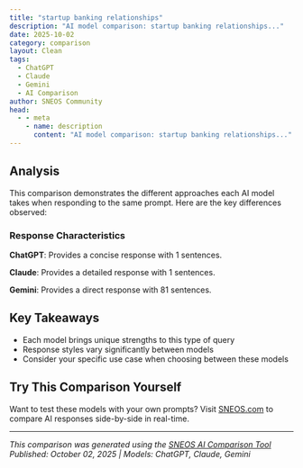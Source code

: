 ```yaml
---
title: "startup banking relationships"
description: "AI model comparison: startup banking relationships..."
date: 2025-10-02
category: comparison
layout: Clean
tags:
  - ChatGPT
  - Claude
  - Gemini
  - AI Comparison
author: SNEOS Community
head:
  - - meta
    - name: description
      content: "AI model comparison: startup banking relationships..."
---
```


<ChatComparison
  title="startup banking relationships"
  prompt="startup banking relationships"
  :responses='{
    "ChatGPT": "Error calling OpenAI API.",
    "Claude": "# Startup Banking Relationships: A Strategic Guide\n\n## Key Banking Needs for Startups\n\n### **Core Services**\n- Business checking and savings accounts\n- Payment processing (ACH, wire transfers, credit cards)\n- Payroll services\n- Business credit cards and lines of credit\n- Cash management tools\n\n### **Growth-Stage Services**\n- Equipment financing\n- SBA loans\n- Letters of credit\n- Foreign exchange services\n- Merchant services\n\n## Choosing the Right Bank\n\n### **Traditional Banks**\n**Pros:**\n- Established reputation and stability\n- Comprehensive services\n- Physical branch locations\n- Strong regulatory compliance\n\n**Cons:**\n- Slower decision-making\n- Less startup-friendly policies\n- Higher fees\n- Limited fintech integration\n\n### **Digital/Neobanks**\n**Pros:**\n- Modern, user-friendly interfaces\n- Lower fees\n- Better API integrations\n- Startup-focused features\n- Faster account setup\n\n**Cons:**\n- Limited physical presence\n- Fewer traditional lending options\n- Newer track record\n\n### **Credit Unions**\n**Pros:**\n- Lower fees and better rates\n- More personalized service\n- Community focus\n- Flexible lending criteria\n\n**Cons:**\n- Limited geographical reach\n- Fewer digital features\n- Smaller scale of services\n\n## Building Strong Banking Relationships\n\n### **Relationship Management**\n- Assign a dedicated relationship manager\n- Regular check-ins and business reviews\n- Transparent communication about growth plans\n- Maintain minimum balances when possible\n\n### **Documentation Preparation**\n- Clean financial statements\n- Business plan and projections\n- Legal documentation (incorporation, contracts)\n- Personal guarantees and collateral information\n\n## Red Flags to Avoid\n\n- Banks with poor customer service reviews\n- Excessive or hidden fees\n- Lack of digital banking capabilities\n- No experience with your industry\n- Restrictive account terms\n\n## Timing Considerations\n\n### **Early Stage**\n- Focus on basic banking needs\n- Prioritize low fees and ease of use\n- Consider digital-first solutions\n\n### **Growth Stage**\n- Establish multiple banking relationships\n- Negotiate better terms based on growth\n- Explore lending and credit facilities\n\nWould you like me to elaborate on any specific aspect of startup banking relationships?",
    "Gemini": "## Building Strong Banking Relationships for Startups\n\nA strong relationship with your bank can be a crucial asset for a startup. It\u0027s more than just a place to deposit funds; it can be a source of advice, funding, and support as you grow. Here\u0027s a comprehensive guide on building effective startup banking relationships:\n\n**I. Why are Banking Relationships Important for Startups?**\n\n*   **Access to Capital:** Banks can provide loans, lines of credit, and other financing options to fuel growth.\n*   **Operational Efficiency:** Efficient banking services streamline cash flow, payment processing, and other financial tasks.\n*   **Financial Advice \u0026 Support:** Banks can offer guidance on financial planning, treasury management, and risk mitigation.\n*   **Building Credit History:** Establishing a positive banking relationship helps build creditworthiness, making future financing easier.\n*   **Payment Processing:** They help with payment systems and merchant services for accepting payments from customers.\n*   **Networking:** Banks often have connections to potential investors, partners, and customers.\n*   **Compliance:** Banks help you stay compliant with financial regulations and reporting requirements.\n*   **Peace of Mind:** Knowing you have a reliable financial partner provides peace of mind and allows you to focus on your core business.\n\n**II. Choosing the Right Bank:**\n\n*   **Consider Your Needs:**\n    *   **Stage of Development:** Early-stage startups may prioritize basic banking services and a personal touch. Later-stage companies may need more sophisticated solutions.\n    *   **Industry:** Some banks specialize in specific industries and understand their unique challenges and opportunities.\n    *   **Growth Plans:** Choose a bank that can scale with your business as you grow.\n    *   **International Presence:** If you plan to expand internationally, select a bank with international capabilities.\n\n*   **Types of Banks:**\n    *   **Large National Banks:** Offer a wide range of services and a large network of branches and ATMs. May be more bureaucratic.\n    *   **Regional Banks:** Provide a good balance of services and a more personalized approach.\n    *   **Community Banks:** Focus on serving local businesses and communities. Often offer a more personal touch and flexible lending options.\n    *   **Credit Unions:** Member-owned financial institutions that may offer lower fees and better interest rates.\n    *   **Online Banks:** Offer competitive rates and convenient online access. May lack in-person support.\n    *   **Fintech Companies:** Offer innovative banking and payment solutions.  Carefully evaluate their security and regulatory compliance.\n\n*   **Key Factors to Evaluate:**\n    *   **Fees:** Compare account fees, transaction fees, and other charges.\n    *   **Interest Rates:** Consider interest rates on deposits and loans.\n    *   **Loan Products:** Evaluate the availability and terms of loans and lines of credit.\n    *   **Services Offered:** Ensure the bank offers the services you need, such as online banking, mobile banking, payment processing, and treasury management.\n    *   **Technology:** Assess the bank\u0027s technology platform and user-friendliness.\n    *   **Customer Service:** Evaluate the bank\u0027s responsiveness, knowledge, and customer service.\n    *   **Lending Criteria:** Understand the bank\u0027s lending criteria and requirements.\n    *   **Reputation:** Research the bank\u0027s reputation and financial stability.\n    *   **Personal Relationship:**  Determine if you can build a good relationship with a specific banker or relationship manager.\n\n**III. Building a Strong Banking Relationship:**\n\n*   **Do Your Research:**  Understand the bank\u0027s offerings and how they align with your needs.\n*   **Be Prepared:**\n    *   **Business Plan:** Have a well-developed business plan that outlines your goals, strategies, and financial projections.\n    *   **Financial Statements:**  Provide accurate and up-to-date financial statements.\n    *   **Legal Documents:** Have all relevant legal documents, such as articles of incorporation, operating agreements, and licenses.\n*   **Open Communication:**\n    *   **Establish a Point of Contact:**  Identify a dedicated banker or relationship manager.\n    *   **Communicate Regularly:**  Keep your banker informed about your business activities, successes, and challenges.\n    *   **Be Transparent:** Be honest and upfront about your financial situation.\n    *   **Ask Questions:** Don\u0027t hesitate to ask questions and seek advice.\n*   **Be a Good Customer:**\n    *   **Maintain a Positive Account Balance:** Avoid overdrafts and bounced checks.\n    *   **Pay Your Bills on Time:** Demonstrate financial responsibility.\n    *   **Utilize the Bank\u0027s Services:**  Engage with the bank\u0027s offerings and demonstrate your loyalty.\n*   **Attend Bank Events:**  Participate in bank-sponsored events to network and build relationships.\n*   **Seek Introductions:**  Ask for introductions to other professionals in the bank\u0027s network.\n*   **Build Personal Relationships:** Take the time to get to know your banker on a personal level.  This can build trust and improve communication.\n\n**IV. Key Considerations for Startups:**\n\n*   **Early-Stage Funding:**  Consider banks with experience in lending to startups or those offering SBA loans.\n*   **Cash Flow Management:** Focus on banks that offer tools and services to help you manage your cash flow effectively.\n*   **Payment Processing:** Choose a bank that provides seamless and affordable payment processing solutions.\n*   **Online and Mobile Banking:**  Utilize the bank\u0027s online and mobile banking platforms for convenient access to your accounts.\n*   **Financial Education:** Take advantage of any financial education resources offered by the bank.\n*   **Be Patient:** Building a strong banking relationship takes time and effort.\n\n**V. When to Re-evaluate Your Banking Relationship:**\n\n*   **Changes in Business Needs:** As your business grows, your banking needs will evolve.\n*   **Poor Customer Service:**  If you experience consistently poor customer service, it may be time to switch banks.\n*   **High Fees:**  If you are paying excessive fees, shop around for a more competitive option.\n*   **Limited Services:** If your bank does not offer the services you need, consider switching to a bank that does.\n*   **Lack of Support:** If your bank is not providing the support you need, explore other options.\n*   **Mergers or Acquisitions:** If your bank is acquired by another institution, re-evaluate the relationship.\n\n**VI. Due Diligence Checklist Before Choosing a Bank:**\n\n*   **FDIC Insurance:**  Ensure the bank is FDIC-insured for security.\n*   **Customer Reviews:** Check online reviews and ratings.\n*   **Financial Stability:** Review the bank\u0027s financial statements and ratings.\n*   **Fee Schedule:** Obtain a clear and detailed fee schedule.\n*   **Loan Options:** Understand the available loan products and their terms.\n*   **Technology Platform:** Test the bank\u0027s online and mobile banking platforms.\n*   **Compliance Standards:** Verify compliance with relevant regulations (e.g., AML, KYC).\n*   **Data Security:** Inquire about data security measures and protocols.\n\nBy following these guidelines, startups can build strong banking relationships that provide valuable support, access to capital, and financial expertise, helping them navigate the challenges of growth and achieve long-term success. Remember that this relationship is a two-way street. Be proactive, communicative, and build trust with your banker for a mutually beneficial partnership.\n"
  }'
  published-date="11:50"
/>

## Analysis

This comparison demonstrates the different approaches each AI model takes when responding to the same prompt. Here are the key differences observed:

### Response Characteristics

**ChatGPT**: Provides a concise response with 1 sentences. 

**Claude**: Provides a detailed response with 1 sentences. 

**Gemini**: Provides a direct response with 81 sentences. 

## Key Takeaways

- Each model brings unique strengths to this type of query
- Response styles vary significantly between models
- Consider your specific use case when choosing between these models

## Try This Comparison Yourself

Want to test these models with your own prompts? Visit [SNEOS.com](https://sneos.com) to compare AI responses side-by-side in real-time.

---

*This comparison was generated using the [SNEOS AI Comparison Tool](https://sneos.com)*
*Published: October 02, 2025 | Models: ChatGPT, Claude, Gemini*
